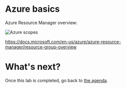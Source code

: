

Azure basics
===========================

Azure Resource Manager overview:

![Azure scopes](https://docs.microsoft.com/en-us/azure/azure-resource-manager/media/resource-group-overview/scope-levels.png)

https://docs.microsoft.com/en-us/azure/azure-resource-manager/resource-group-overview

What's next?
===

Once this lab is completed, go back to [the agenda](README.md).
